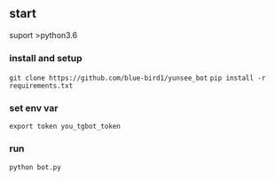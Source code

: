 ## start
suport >python3.6
### install and setup
`git clone https://github.com/blue-bird1/yunsee_bot`
`pip install -r requirements.txt`
### set env var
`export token you_tgbot_token`

### run
`python bot.py`
